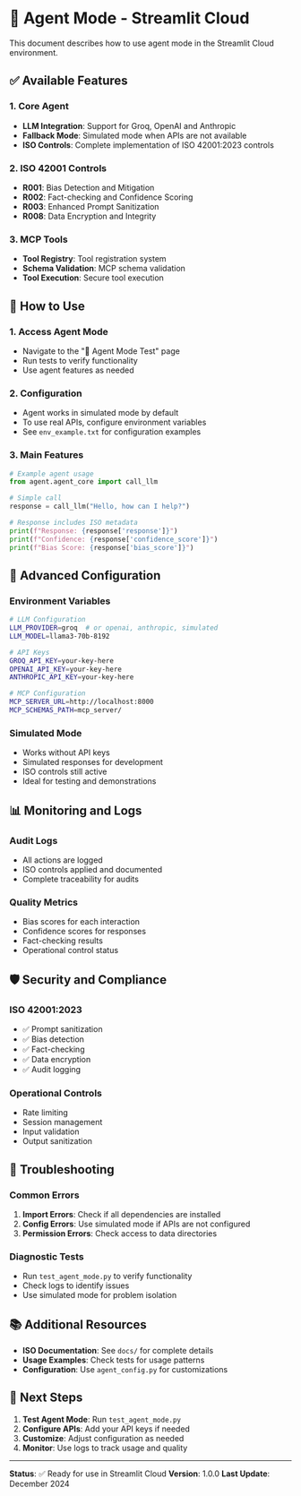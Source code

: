 # 🤖 Agent Mode - Streamlit Cloud

This document describes how to use agent mode in the Streamlit Cloud environment.

## ✅ **Available Features**

### **1. Core Agent**
- **LLM Integration**: Support for Groq, OpenAI and Anthropic
- **Fallback Mode**: Simulated mode when APIs are not available
- **ISO Controls**: Complete implementation of ISO 42001:2023 controls

### **2. ISO 42001 Controls**
- **R001**: Bias Detection and Mitigation
- **R002**: Fact-checking and Confidence Scoring
- **R003**: Enhanced Prompt Sanitization
- **R008**: Data Encryption and Integrity

### **3. MCP Tools**
- **Tool Registry**: Tool registration system
- **Schema Validation**: MCP schema validation
- **Tool Execution**: Secure tool execution

## 🚀 **How to Use**

### **1. Access Agent Mode**
- Navigate to the "🤖 Agent Mode Test" page
- Run tests to verify functionality
- Use agent features as needed

### **2. Configuration**
- Agent works in simulated mode by default
- To use real APIs, configure environment variables
- See `env_example.txt` for configuration examples

### **3. Main Features**
```python
# Example agent usage
from agent.agent_core import call_llm

# Simple call
response = call_llm("Hello, how can I help?")

# Response includes ISO metadata
print(f"Response: {response['response']}")
print(f"Confidence: {response['confidence_score']}")
print(f"Bias Score: {response['bias_score']}")
```

## 🔧 **Advanced Configuration**

### **Environment Variables**
```bash
# LLM Configuration
LLM_PROVIDER=groq  # or openai, anthropic, simulated
LLM_MODEL=llama3-70b-8192

# API Keys
GROQ_API_KEY=your-key-here
OPENAI_API_KEY=your-key-here
ANTHROPIC_API_KEY=your-key-here

# MCP Configuration
MCP_SERVER_URL=http://localhost:8000
MCP_SCHEMAS_PATH=mcp_server/
```

### **Simulated Mode**
- Works without API keys
- Simulated responses for development
- ISO controls still active
- Ideal for testing and demonstrations

## 📊 **Monitoring and Logs**

### **Audit Logs**
- All actions are logged
- ISO controls applied and documented
- Complete traceability for audits

### **Quality Metrics**
- Bias scores for each interaction
- Confidence scores for responses
- Fact-checking results
- Operational control status

## 🛡️ **Security and Compliance**

### **ISO 42001:2023**
- ✅ Prompt sanitization
- ✅ Bias detection
- ✅ Fact-checking
- ✅ Data encryption
- ✅ Audit logging

### **Operational Controls**
- Rate limiting
- Session management
- Input validation
- Output sanitization

## 🚨 **Troubleshooting**

### **Common Errors**
1. **Import Errors**: Check if all dependencies are installed
2. **Config Errors**: Use simulated mode if APIs are not configured
3. **Permission Errors**: Check access to data directories

### **Diagnostic Tests**
- Run `test_agent_mode.py` to verify functionality
- Check logs to identify issues
- Use simulated mode for problem isolation

## 📚 **Additional Resources**

- **ISO Documentation**: See `docs/` for complete details
- **Usage Examples**: Check tests for usage patterns
- **Configuration**: Use `agent_config.py` for customizations

## 🎯 **Next Steps**

1. **Test Agent Mode**: Run `test_agent_mode.py`
2. **Configure APIs**: Add your API keys if needed
3. **Customize**: Adjust configuration as needed
4. **Monitor**: Use logs to track usage and quality

---

**Status**: ✅ Ready for use in Streamlit Cloud
**Version**: 1.0.0
**Last Update**: December 2024
